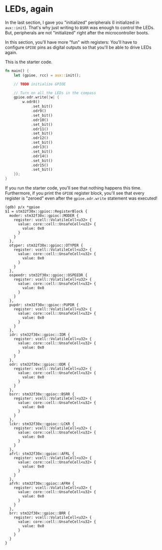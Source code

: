 # LEDs, again

In the last section, I gave you "initialized" peripherals (I initialized
in `aux::init`). That's why just writing to `BSRR` was enough to control the
LEDs. But, peripherals are not "initialized" right after the microcontroller
boots.

In this section, you'll have more "fun" with registers: You'll have to configure
`GPIOE` pins as digital outputs so that you'll be able to drive LEDs again.

This is the starter code.

``` rust
fn main() {
    let (gpioe, rcc) = aux::init();

    // TODO initialize GPIOE

    // Turn on all the LEDs in the compass
    gpioe.odr.write(|w| {
        w.odr8()
            .set_bit()
            .odr9()
            .set_bit()
            .odr10()
            .set_bit()
            .odr11()
            .set_bit()
            .odr12()
            .set_bit()
            .odr13()
            .set_bit()
            .odr14()
            .set_bit()
            .odr15()
            .set_bit()
    });
}
```

If you run the starter code, you'll see that nothing happens this time.
Furthermore, if you print the `GPIOE` register block, you'll see that every
register is "zeroed" even after the `gpioe.odr.write` statement was executed!

```
(gdb) p/x *gpioe
$1 = stm32f30x::gpioc::RegisterBlock {
  moder: stm32f30x::gpioc::MODER {
    register: vcell::VolatileCell<u32> {
      value: core::cell::UnsafeCell<u32> {
        value: 0x0
      }
    }
  },
  otyper: stm32f30x::gpioc::OTYPER {
    register: vcell::VolatileCell<u32> {
      value: core::cell::UnsafeCell<u32> {
        value: 0x0
      }
    }
  },
  ospeedr: stm32f30x::gpioc::OSPEEDR {
    register: vcell::VolatileCell<u32> {
      value: core::cell::UnsafeCell<u32> {
        value: 0x0
      }
    }
  },
  pupdr: stm32f30x::gpioc::PUPDR {
    register: vcell::VolatileCell<u32> {
      value: core::cell::UnsafeCell<u32> {
        value: 0x0
      }
    }
  },
  idr: stm32f30x::gpioc::IDR {
    register: vcell::VolatileCell<u32> {
      value: core::cell::UnsafeCell<u32> {
        value: 0x0
      }
    }
  },
  odr: stm32f30x::gpioc::ODR {
    register: vcell::VolatileCell<u32> {
      value: core::cell::UnsafeCell<u32> {
        value: 0x0
      }
    }
  },
  bsrr: stm32f30x::gpioc::BSRR {
    register: vcell::VolatileCell<u32> {
      value: core::cell::UnsafeCell<u32> {
        value: 0x0
      }
    }
  },
  lckr: stm32f30x::gpioc::LCKR {
    register: vcell::VolatileCell<u32> {
      value: core::cell::UnsafeCell<u32> {
        value: 0x0
      }
    }
  },
  afrl: stm32f30x::gpioc::AFRL {
    register: vcell::VolatileCell<u32> {
      value: core::cell::UnsafeCell<u32> {
        value: 0x0
      }
    }
  },
  afrh: stm32f30x::gpioc::AFRH {
    register: vcell::VolatileCell<u32> {
      value: core::cell::UnsafeCell<u32> {
        value: 0x0
      }
    }
  },
  brr: stm32f30x::gpioc::BRR {
    register: vcell::VolatileCell<u32> {
      value: core::cell::UnsafeCell<u32> {
        value: 0x0
      }
    }
  }
}
```
